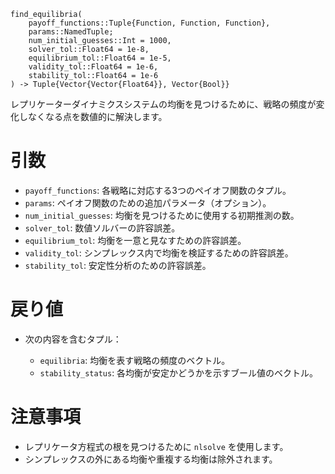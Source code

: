 ```
find_equilibria(
    payoff_functions::Tuple{Function, Function, Function},
    params::NamedTuple;
    num_initial_guesses::Int = 1000,
    solver_tol::Float64 = 1e-8,
    equilibrium_tol::Float64 = 1e-5,
    validity_tol::Float64 = 1e-6,
    stability_tol::Float64 = 1e-6
) -> Tuple{Vector{Vector{Float64}}, Vector{Bool}}
```

レプリケーターダイナミクスシステムの均衡を見つけるために、戦略の頻度が変化しなくなる点を数値的に解決します。

# 引数

  * `payoff_functions`: 各戦略に対応する3つのペイオフ関数のタプル。
  * `params`: ペイオフ関数のための追加パラメータ（オプション）。
  * `num_initial_guesses`: 均衡を見つけるために使用する初期推測の数。
  * `solver_tol`: 数値ソルバーの許容誤差。
  * `equilibrium_tol`: 均衡を一意と見なすための許容誤差。
  * `validity_tol`: シンプレックス内で均衡を検証するための許容誤差。
  * `stability_tol`: 安定性分析のための許容誤差。

# 戻り値

  * 次の内容を含むタプル：

      * `equilibria`: 均衡を表す戦略の頻度のベクトル。
      * `stability_status`: 各均衡が安定かどうかを示すブール値のベクトル。

# 注意事項

  * レプリケータ方程式の根を見つけるために `nlsolve` を使用します。
  * シンプレックスの外にある均衡や重複する均衡は除外されます。
